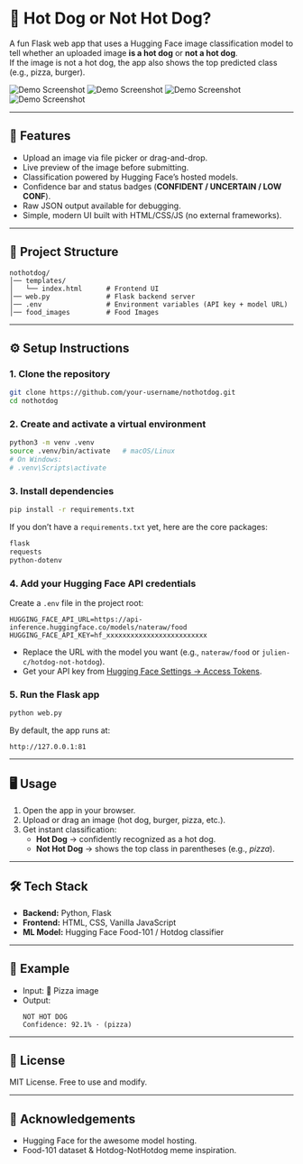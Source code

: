 # 🌭 Hot Dog or Not Hot Dog?

A fun Flask web app that uses a Hugging Face image classification model to tell whether an uploaded image **is a hot dog** or **not a hot dog**.  
If the image is not a hot dog, the app also shows the top predicted class (e.g., pizza, burger).

![Demo Screenshot](.nothotdog/hot_Dog.png)
![Demo Screenshot](.nothotdog/pizza.png)
![Demo Screenshot](.nothotdog/pasta.png)
![Demo Screenshot](.nothotdog/hamburger.png)


---

## 🚀 Features
- Upload an image via file picker or drag-and-drop.
- Live preview of the image before submitting.
- Classification powered by Hugging Face’s hosted models.
- Confidence bar and status badges (**CONFIDENT / UNCERTAIN / LOW CONF**).
- Raw JSON output available for debugging.
- Simple, modern UI built with HTML/CSS/JS (no external frameworks).

---

## 📂 Project Structure
```
nothotdog/
│── templates/
│   └── index.html      # Frontend UI
│── web.py              # Flask backend server
│── .env                # Environment variables (API key + model URL)
│── food_images         # Food Images

```

---

## ⚙️ Setup Instructions

### 1. Clone the repository
```bash
git clone https://github.com/your-username/nothotdog.git
cd nothotdog
```

### 2. Create and activate a virtual environment
```bash
python3 -m venv .venv
source .venv/bin/activate   # macOS/Linux
# On Windows:
# .venv\Scripts\activate
```

### 3. Install dependencies
```bash
pip install -r requirements.txt
```

If you don’t have a `requirements.txt` yet, here are the core packages:
```txt
flask
requests
python-dotenv
```

### 4. Add your Hugging Face API credentials
Create a `.env` file in the project root:

```dotenv
HUGGING_FACE_API_URL=https://api-inference.huggingface.co/models/nateraw/food
HUGGING_FACE_API_KEY=hf_xxxxxxxxxxxxxxxxxxxxxxxxx
```

- Replace the URL with the model you want (e.g., `nateraw/food` or `julien-c/hotdog-not-hotdog`).
- Get your API key from [Hugging Face Settings → Access Tokens](https://huggingface.co/settings/tokens).

### 5. Run the Flask app
```bash
python web.py
```

By default, the app runs at:
```
http://127.0.0.1:81
```

---

## 🖥️ Usage
1. Open the app in your browser.  
2. Upload or drag an image (hot dog, burger, pizza, etc.).  
3. Get instant classification:  
   - **Hot Dog** → confidently recognized as a hot dog.  
   - **Not Hot Dog** → shows the top class in parentheses (e.g., *pizza*).  

---

## 🛠️ Tech Stack
- **Backend:** Python, Flask  
- **Frontend:** HTML, CSS, Vanilla JavaScript  
- **ML Model:** Hugging Face Food-101 / Hotdog classifier  

---

## 📸 Example
- Input: 🍕 Pizza image  
- Output:  
  ```
  NOT HOT DOG
  Confidence: 92.1% · (pizza)
  ```

---

## 📜 License
MIT License. Free to use and modify.

---

## 🙌 Acknowledgements
- Hugging Face for the awesome model hosting.  
- Food-101 dataset & Hotdog-NotHotdog meme inspiration.

